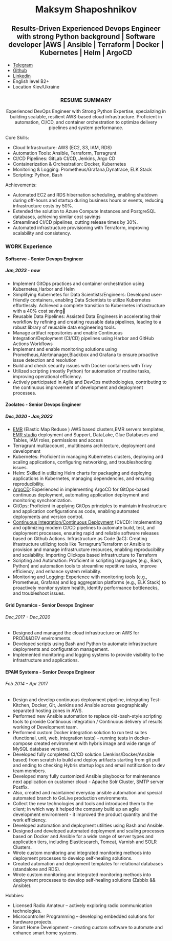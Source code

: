 <div align="center">

# Maksym Shaposhnikov


## Results-Driven Experienced Devops Engineer with strong Python background | Software developer |AWS | Ansible | Terraform | Docker | Kubernetes | Helm | ArgoCD
</div>

* [Telegram](https://t.me/shaposhnikoff)
* [Github](https://gist.github.com/shaposhnikoff)
* [Linkedin](https://www.linkedin.com/in/shaposhnikovmaksym/)
* English level B2+
* Location Kiev/Ukraine

<div align="center">

### RESUME SUMMARY

Experienced DevOps Engineer with Strong Python Expertise, specializing in building scalable, resilient AWS-based cloud infrastructure. Proficient in automation, CI/CD, and container orchestration to optimize delivery pipelines and system performance.
</div>

Core Skills:

* Cloud Infrastructure: AWS (EC2, S3, IAM, RDS)
* Automation Tools: Ansible, Terraform, Terragrunt
* CI/CD Pipelines: GitLab CI/CD, Jenkins, Argo CD
* Containerization & Orchestration: Docker, Kubernetes
* Monitoring & Logging: Prometheus/Grafana,Dynatrace, ELK Stack
* Scripting: Python, Bash  

Achievements:

* Automated EC2 and RDS hibernation scheduling, enabling shutdown during off-hours and startup during business hours or events, reducing infrastructure costs by 50%.
* Extended the solution to Azure Compute Instances and PostgreSQL databases, achieving similar cost savings
* Streamlined CI/CD pipelines, cutting release times by 30%.
* Automated infrastructure provisioning with Terraform, improving scalability and consistency.


### WORK Experience

#### Softserve - Senior Devops Engineer 
##### Jan,2023 - now

  * Implement GitOps practices and container orchestration using Kubernetes,Harbor and Helm
  * Simplifying Kubernetes for Data Scientists/Engineers: Developed user-friendly containers, enabling Data Scientists to utilize Kubernetes effortlessly. Achieved a complete transition to Kubernetes infrastructure with a 40% cost saving💸
  * Reusable Data Pipelines: Assisted Data Engineers in accelerating their workflow by refining and creating reusable data pipelines, leading to a robust library of reusable data engineering tools. 
  * Manage artifact repositories and enable Continuous Integration/Deployment (CI/CD) pipelines using Harbor and GitHub Actions Workflows
  * Implement and enable monitoring solutions using Prometheus,Alertmanager,Blackbox and Grafana to ensure proactive issue detection and resolution
  * Build and check security issues with Docker containers with Trivy 
  * Utilized scripting (mostly Python) for automation of routine tasks, improving operational efficiency.
  * Actively participated in Agile and DevOps methodologies, contributing to the continuous improvement of development and deployment processes.
    

#### Zoolatec - Senior Devops Engineer
##### Dec,2020 - Jan,2023

  * [EMR](https://aws.amazon.com/emr/) (Elastic Map Reduse ) AWS based clusters,EMR servers templates, [EMR studio](https://aws.amazon.com/emr/features/studio/) deployment and Support, DataLake, Glue Databases and Tables, IAM roles, permissions and access
  * Terragrunt multiaccount , multitieams architecture, deployment and development
  * Kubernetes: Proficient in managing Kubernetes clusters, deploying and scaling applications, configuring networking, and troubleshooting issues.
  * Helm: Skilled in utilizing Helm charts for packaging and deploying applications in Kubernetes, managing dependencies, and ensuring reproducibility.
  * [ArgoCD](https://argo-cd.readthedocs.io/en/stable/): Experienced in implementing ArgoCD for GitOps-based continuous deployment, automating application deployment and monitoring synchronization.
  * GitOps: Proficient in applying GitOps principles to maintain infrastructure and application configurations as code, enabling automated deployments and version control.
  * [Continuous Integration/Continuous Deployment](https://www.redhat.com/en/topics/devops/what-is-ci-cd) (CI/CD): Implementing and optimizing modern CI/CD pipelines to automate build, test, and deployment processes, ensuring rapid and reliable software releases based on Github Actions.
    Infrastructure as Code (IaC): Creating ifrastructure utilizing tools like Terragrunt/Terraform or Ansible to provision and manage infrastructure resources, enabling reproducibility and scalability. Importing Clickops based infrastructure to Terraform 
  * Scripting and Automation: Proficient in scripting languages (e.g., Bash, Python) and automation tools to streamline repetitive tasks, improve efficiency, and enhance system reliability.
  * Monitoring and Logging: Experience with monitoring tools (e.g., Prometheus, Grafana) and log aggregation platforms (e.g., ELK Stack) to proactively monitor system health, identify performance bottlenecks, and troubleshoot issues.
 


#### Grid Dynamics - Senior Devops Engineer
######  Dec,2017 - Dec,2020

  * Designed and managed the cloud infrastructure on AWS for PROD&&DEV environments.
  * Developed scripts using Bash and Python to automate infrastructure deployments and configuration management.
  * Implemented monitoring and logging systems to provide visibility to the infrastructure and applications.



#### EPAM Systems - Senior Devops Engineer
######  Feb 2014 - Apr 2017 


  * Design and develop continuous deployment pipeline, integrating Test-Kitchen, Docker, Git, Jenkins and Ansible across geographically separated hosting zones in AWS.
  * Performed new Ansible automation to replace old-bash-style scripting tools to provide Continuous integration / Continuous delivery of results working of Development team.
  * Performed custom Docker integration solution to run test suites (functional, unit, web, integration tests) - running tests in docker-compose created environment with hybris image and wide range of MySQL database versions.
  * Developed fully completed CI/CD solution (Jenkins/Docker/Ansible based) from scratch to build and deploy artifacts starting from git pull and ending to checking Hybris startup logs and email notification to dev team members.
  * Developed many fully customized Ansible playbooks for maintenance next application on customer cloud - Apache Solr Cluster, SMTP server Postfix.
  * Also, created and maintained everyday ansible automation and special automated branch to GoLive production environments.
  * Collect the new technologies and tools and introduced them to the client; in which way it helped the company build up an agile development environment - it improved the product quantity and the work efficiency.
  * Developed automation and deployment utilities using Bash and Ansible.
  * Designed and developed automated deployment and scaling processes based on Docker and Ansible for a wide range of server types and application tiers, including Elasticsearch, Tomcat, Varnish and SOLR Clusters.
  * Wrote custom monitoring and integrated monitoring methods into deployment processes to develop self-healing solutions.
  * Created automation and deployment templates for relational databases (standalone and RDS).
  * Wrote custom monitoring and integrated monitoring methods into deployment processes to develop self-healing solutions (Zabbix && Ansible).


Hobbies:

* Licensed Radio Amateur – actively exploring radio communication technologies.
* Microcontroller Programming – developing embedded solutions for hardware projects.
* Smart Home Development – creating custom software to automate and enhance smart home systems.

